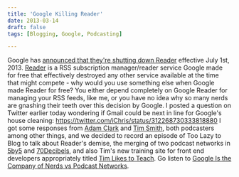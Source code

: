 ```yaml
---
title: 'Google Killing Reader'
date: 2013-03-14
draft: false
tags: [Blogging, Google, Podcasting]

---
```


Google has [announced that they're shutting down Reader](http://googleblog.blogspot.com/2013/03/a-second-spring-of-cleaning.html) effective July 1st, 2013. [Reader](http://reader.google.com) is a RSS subscription manager/reader service Google made for free that effectively destroyed any other service available at the time that might compete - why would you use something else when Google made Reader for free? You either depend completely on Google Reader for managing your RSS feeds, like me, or you have no idea why so many nerds are gnashing their teeth over this decision by Google. I posted a question on Twitter earlier today wondering if Gmail could be next in line for Google's house cleaning: https://twitter.com/iChris/status/312268730333818880 I got some responses from [Adam Clark](http://www.avclark.com) and [Tim Smith](http://timothybsmith.com), both podcasters among other things, and we decided to record an episode of Too Lazy to Blog to talk about Reader's demise, the merging of two podcast networks in [5by5](http://5by5.tv) and [70Decibels](http://70decibels.com), and also Tim's new training site for front end developers appropriately titled [Tim Likes to Teach](http://timlikestoteach.com/). Go listen to [Google Is the Company of Nerds vs Podcast Networks](http://www.ssktn.com/tltb/google-is-the-company-of-nerds-vs-podcast-networks/).